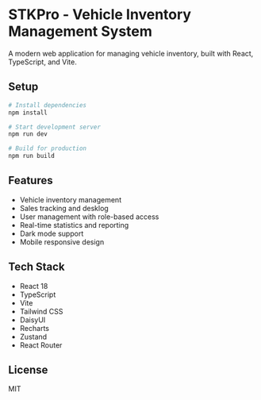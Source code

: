 # STKPro - Vehicle Inventory Management System

A modern web application for managing vehicle inventory, built with React, TypeScript, and Vite.

## Setup

```bash
# Install dependencies
npm install

# Start development server
npm run dev

# Build for production
npm run build
```

## Features

- Vehicle inventory management
- Sales tracking and desklog
- User management with role-based access
- Real-time statistics and reporting
- Dark mode support
- Mobile responsive design

## Tech Stack

- React 18
- TypeScript
- Vite
- Tailwind CSS
- DaisyUI
- Recharts
- Zustand
- React Router

## License

MIT